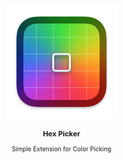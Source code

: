 <p align="center">
  <img src="icons/icon256.png" alt=""/>
  <h3 align="center">Hex Picker</h3> 
</p>
<p align="center">Simple Extension for Color Picking</p>
